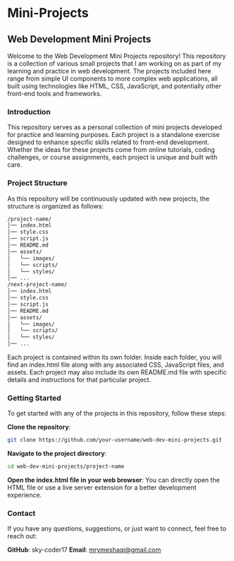 # Mini-Projects
## Web Development Mini Projects
Welcome to the Web Development Mini Projects repository! This repository is a collection of various small projects that I am working on as part of my learning and practice in web development. The projects included here range from simple UI components to more complex web applications, all built using technologies like HTML, CSS, JavaScript, and potentially other front-end tools and frameworks.

### Introduction
This repository serves as a personal collection of mini projects developed for practice and learning purposes. Each project is a standalone exercise designed to enhance specific skills related to front-end development. Whether the ideas for these projects come from online tutorials, coding challenges, or course assignments, each project is unique and built with care.

### Project Structure
As this repository will be continuously updated with new projects, the structure is organized as follows:

```bash
/project-name/
│── index.html
│── style.css
│── script.js
│── README.md
│── assets/
│   └── images/
│   └── scripts/
│   └── styles/
│── ...
/next-project-name/
│── index.html
│── style.css
│── script.js
│── README.md
│── assets/
│   └── images/
│   └── scripts/
│   └── styles/
│── ...
```
Each project is contained within its own folder.
Inside each folder, you will find an index.html file along with any associated CSS, JavaScript files, and assets.
Each project may also include its own README.md file with specific details and instructions for that particular project.
### Getting Started
To get started with any of the projects in this repository, follow these steps:

**Clone the repository**:
```bash
git clone https://github.com/your-username/web-dev-mini-projects.git
```
**Navigate to the project directory**:
```bash
cd web-dev-mini-projects/project-name
```
**Open the index.html file in your web browser**:
You can directly open the HTML file or use a live server extension for a better development experience.

### Contact
If you have any questions, suggestions, or just want to connect, feel free to reach out:

**GitHub**: sky-coder17
**Email**: mrymeshaqi@gmail.com

